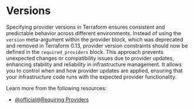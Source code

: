 # Versions

Specifying provider versions in Terraform ensures consistent and predictable behavior across different environments. Instead of using the `version` meta-argument within the provider block, which was deprecated and removed in Terraform 0.13, provider version constraints should now be defined in the `required_providers` block. This approach prevents unexpected changes or compatibility issues due to provider updates, enhancing stability and reliability in infrastructure management. It allows you to control when and how provider updates are applied, ensuring that your infrastructure code runs with the expected provider functionality.

Learn more from the following resources:

- [@official@Requiring Providers](https://developer.hashicorp.com/terraform/language/providers/requirements#requiring-providers)
